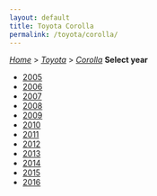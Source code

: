 ```yaml
---
layout: default
title: Toyota Corolla
permalink: /toyota/corolla/
---
```

[*Home*](/) > [*Toyota*](/toyota/) > [*Corolla*](/toyota/corolla/)
**Select year**
- [2005](/toyota/corolla/2005/)
- [2006](/toyota/corolla/2006/)
- [2007](/toyota/corolla/2007/)
- [2008](/toyota/corolla/2008/)
- [2009](/toyota/corolla/2009/)
- [2010](/toyota/corolla/2010/)
- [2011](/toyota/corolla/2011/)
- [2012](/toyota/corolla/2012/)
- [2013](/toyota/corolla/2013/)
- [2014](/toyota/corolla/2014/)
- [2015](/toyota/corolla/2015/)
- [2016](/toyota/corolla/2016/)